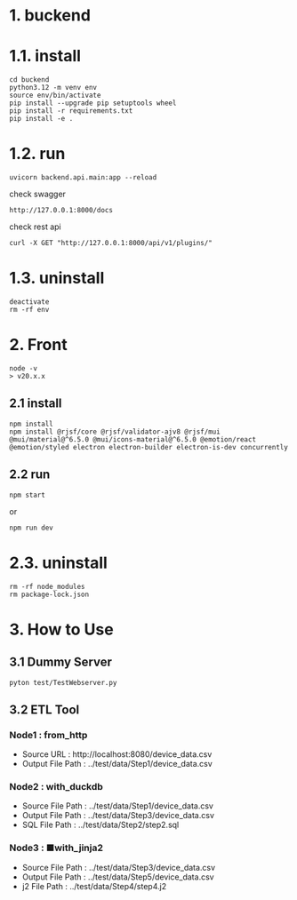 # 1. buckend
# 1.1. install
```
cd buckend
python3.12 -m venv env
source env/bin/activate
pip install --upgrade pip setuptools wheel
pip install -r requirements.txt
pip install -e .
```

# 1.2. run
```
uvicorn backend.api.main:app --reload
```

check swagger
```
http://127.0.0.1:8000/docs
```

check rest api
```
curl -X GET "http://127.0.0.1:8000/api/v1/plugins/"
```

# 1.3. uninstall
```
deactivate
rm -rf env
```


# 2. Front
```
node -v
> v20.x.x
```

## 2.1 install
```
npm install
npm install @rjsf/core @rjsf/validator-ajv8 @rjsf/mui @mui/material@^6.5.0 @mui/icons-material@^6.5.0 @emotion/react @emotion/styled electron electron-builder electron-is-dev concurrently
```

## 2.2 run
```
npm start
```
or
```
npm run dev
```


# 2.3. uninstall
```
rm -rf node_modules
rm package-lock.json
```

# 3. How to Use
## 3.1 Dummy Server
```
pyton test/TestWebserver.py
```

## 3.2 ETL Tool
### Node1 : from_http
* Source URL        : http://localhost:8080/device_data.csv
* Output File Path  : ../test/data/Step1/device_data.csv

### Node2 : with_duckdb
* Source File Path  : ../test/data/Step1/device_data.csv
* Output File Path  : ../test/data/Step3/device_data.csv
* SQL    File Path  : ../test/data/Step2/step2.sql

### Node3 : ■with_jinja2
* Source File Path : ../test/data/Step3/device_data.csv
* Output File Path : ../test/data/Step5/device_data.csv
* j2     File Path : ../test/data/Step4/step4.j2

